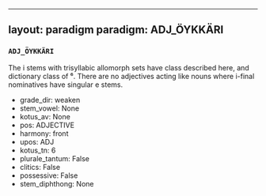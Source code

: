 
---
layout: paradigm
paradigm: ADJ_ÖYKKÄRI
---
### ` ADJ_ÖYKKÄRI `

The i stems with trisyllabic allomorph sets have class described here, and dictionary class of ⁶. There are no adjectives acting like nouns where i-final nominatives have singular e stems.
* grade_dir: weaken
* stem_vowel: None
* kotus_av: None
* pos: ADJECTIVE
* harmony: front
* upos: ADJ
* kotus_tn: 6
* plurale_tantum: False
* clitics: False
* possessive: False
* stem_diphthong: None
